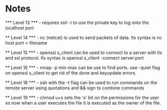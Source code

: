 # Notes

*** Level 13  *** - 
requires ssh -i to use the private key to log onto the localhost port

** Level 14 *** - 
nc (netcat) is used to send packets of data. Its syntax is nc host port < filename 

** Level 15 *** - 
openssl s_client can be used to connect to a server with tls and ssl protocol. Its syntax is openssl s_client -connect server:port

** Level 16 *** -
nmap -p min-max  can be use to find ports. use -quiet flag on openssl s_client to get rid of the done and keyupdate errors.

** Level 18 *** -
ssh with the -t flag can be used to run commands on the remote server using quotations and && sign to combine commands

** Level 19 *** - 
chmod u+s sets the 's' bit on the permissions for the user so now when a user executes the file it is executed as the owner of the file.
